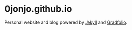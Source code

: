 # 0jonjo.github.io
Personal website and blog powered by [Jekyll](https://jekyllrb.com/) and [Gradfolio](https://github.com/jitinnair1/gradfolio/).
